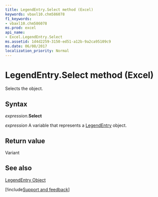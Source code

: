 ```yaml
---
title: LegendEntry.Select method (Excel)
keywords: vbaxl10.chm586078
f1_keywords:
- vbaxl10.chm586078
ms.prod: excel
api_name:
- Excel.LegendEntry.Select
ms.assetid: 1d4d2259-3150-ed51-a12b-9a2ca95109c9
ms.date: 06/08/2017
localization_priority: Normal
---
```



# LegendEntry.Select method (Excel)

Selects the object.


## Syntax

_expression_.**Select**

_expression_ A variable that represents a [LegendEntry](Excel.LegendEntry-graph-object.md) object.


## Return value

Variant


## See also


[LegendEntry Object](Excel.LegendEntry(object).md)

[!include[Support and feedback](~/includes/feedback-boilerplate.md)]